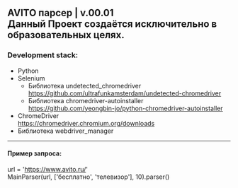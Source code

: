 AVITO парсер | v.00.01 \
Данный Проект создаётся исключительно в образовательных целях.
---
### Development stack:
+ Python
+ Selenium
  + Библиотека undetected_chromedriver
    https://github.com/ultrafunkamsterdam/undetected-chromedriver
  + Библиотека chromedriver-autoinstaller 
    https://github.com/yeongbin-jo/python-chromedriver-autoinstaller
+ ChromeDriver\
  https://chromedriver.chromium.org/downloads
+ Библиотека webdriver_manager 
---

#### Пример запроса:
url = 'https://www.avito.ru/'  
MainParser(url, ['бесплатно', 'телевизор'], 10).parser()
